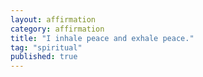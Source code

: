 ```yaml
---
layout: affirmation  
category: affirmation  
title: "I inhale peace and exhale peace."  
tag: "spiritual"
published: true
---
```

